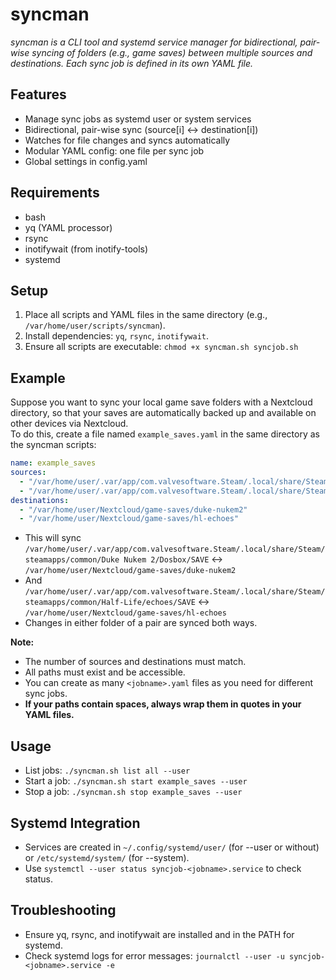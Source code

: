 # syncman

*syncman is a CLI tool and systemd service manager for bidirectional, pair-wise syncing of folders (e.g., game saves) between multiple sources and destinations. Each sync job is defined in its own YAML file.*

## Features
- Manage sync jobs as systemd user or system services
- Bidirectional, pair-wise sync (source[i] <-> destination[i])
- Watches for file changes and syncs automatically
- Modular YAML config: one file per sync job
- Global settings in config.yaml

## Requirements
- bash
- yq (YAML processor)
- rsync
- inotifywait (from inotify-tools)
- systemd

## Setup
1. Place all scripts and YAML files in the same directory (e.g., `/var/home/user/scripts/syncman`).
2. Install dependencies: `yq`, `rsync`, `inotifywait`.
3. Ensure all scripts are executable: `chmod +x syncman.sh syncjob.sh`

## Example

Suppose you want to sync your local game save folders with a Nextcloud directory, so that your saves are automatically backed up and available on other devices via Nextcloud.  
To do this, create a file named `example_saves.yaml` in the same directory as the syncman scripts:

```yaml
name: example_saves
sources:
  - "/var/home/user/.var/app/com.valvesoftware.Steam/.local/share/Steam/steamapps/common/Duke Nukem 2/Dosbox/SAVE"
  - "/var/home/user/.var/app/com.valvesoftware.Steam/.local/share/Steam/steamapps/common/Half-Life/echoes/SAVE"
destinations:
  - "/var/home/user/Nextcloud/game-saves/duke-nukem2"
  - "/var/home/user/Nextcloud/game-saves/hl-echoes"
```

- This will sync `/var/home/user/.var/app/com.valvesoftware.Steam/.local/share/Steam/steamapps/common/Duke Nukem 2/Dosbox/SAVE` <-> `/var/home/user/Nextcloud/game-saves/duke-nukem2`
- And `/var/home/user/.var/app/com.valvesoftware.Steam/.local/share/Steam/steamapps/common/Half-Life/echoes/SAVE` <-> `/var/home/user/Nextcloud/game-saves/hl-echoes`
- Changes in either folder of a pair are synced both ways.

**Note:**  
- The number of sources and destinations must match.
- All paths must exist and be accessible.
- You can create as many `<jobname>.yaml` files as you need for different sync jobs.
- **If your paths contain spaces, always wrap them in quotes in your YAML files.**

## Usage
- List jobs: `./syncman.sh list all --user`
- Start a job: `./syncman.sh start example_saves --user`
- Stop a job: `./syncman.sh stop example_saves --user`

## Systemd Integration
- Services are created in `~/.config/systemd/user/` (for --user or without) or `/etc/systemd/system/` (for --system).
- Use `systemctl --user status syncjob-<jobname>.service` to check status.

## Troubleshooting
- Ensure yq, rsync, and inotifywait are installed and in the PATH for systemd.
- Check systemd logs for error messages: `journalctl --user -u syncjob-<jobname>.service -e`